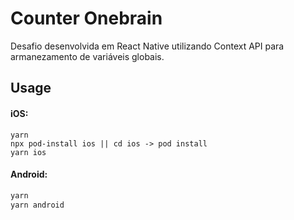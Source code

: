 # Counter Onebrain

Desafio desenvolvida em React Native utilizando Context API para armanezamento de variáveis globais.

## Usage

#### iOS:

```dash
yarn
npx pod-install ios || cd ios -> pod install
yarn ios
```

#### Android:

```bash
yarn
yarn android
```
